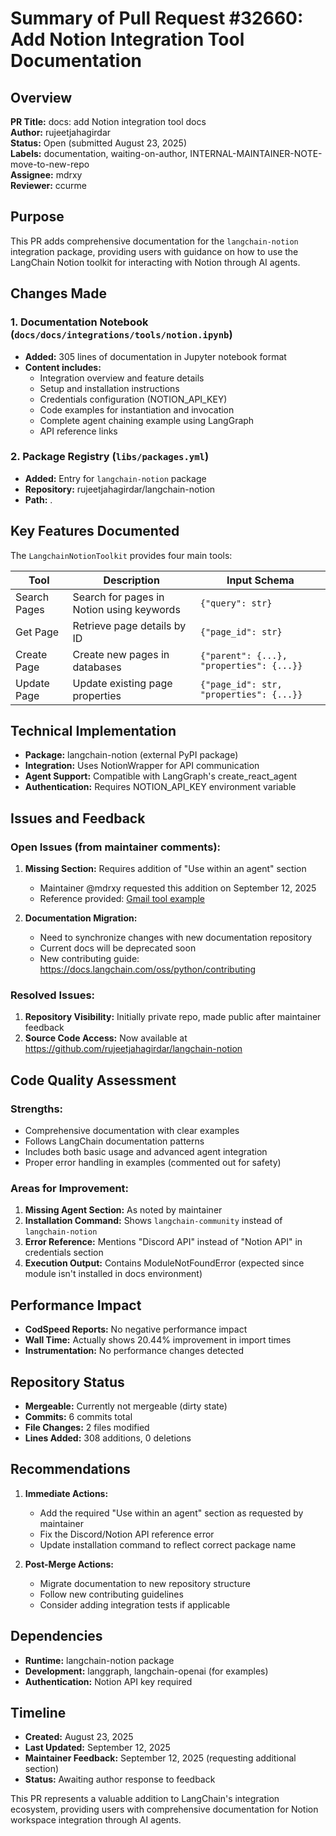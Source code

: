 # Summary of Pull Request #32660: Add Notion Integration Tool Documentation

## Overview

**PR Title:** docs: add Notion integration tool docs  
**Author:** rujeetjahagirdar  
**Status:** Open (submitted August 23, 2025)  
**Labels:** documentation, waiting-on-author, INTERNAL-MAINTAINER-NOTE-move-to-new-repo  
**Assignee:** mdrxy  
**Reviewer:** ccurme  

## Purpose

This PR adds comprehensive documentation for the `langchain-notion` integration package, providing users with guidance on how to use the LangChain Notion toolkit for interacting with Notion through AI agents.

## Changes Made

### 1. Documentation Notebook (`docs/docs/integrations/tools/notion.ipynb`)
- **Added:** 305 lines of documentation in Jupyter notebook format
- **Content includes:**
  - Integration overview and feature details
  - Setup and installation instructions
  - Credentials configuration (NOTION_API_KEY)
  - Code examples for instantiation and invocation
  - Complete agent chaining example using LangGraph
  - API reference links

### 2. Package Registry (`libs/packages.yml`)
- **Added:** Entry for `langchain-notion` package
- **Repository:** rujeetjahagirdar/langchain-notion
- **Path:** .

## Key Features Documented

The `LangchainNotionToolkit` provides four main tools:

| Tool | Description | Input Schema |
|------|-------------|--------------|
| Search Pages | Search for pages in Notion using keywords | `{"query": str}` |
| Get Page | Retrieve page details by ID | `{"page_id": str}` |
| Create Page | Create new pages in databases | `{"parent": {...}, "properties": {...}}` |
| Update Page | Update existing page properties | `{"page_id": str, "properties": {...}}` |

## Technical Implementation

- **Package:** langchain-notion (external PyPI package)
- **Integration:** Uses NotionWrapper for API communication
- **Agent Support:** Compatible with LangGraph's create_react_agent
- **Authentication:** Requires NOTION_API_KEY environment variable

## Issues and Feedback

### Open Issues (from maintainer comments):
1. **Missing Section:** Requires addition of "Use within an agent" section
   - Maintainer @mdrxy requested this addition on September 12, 2025
   - Reference provided: [Gmail tool example](https://python.langchain.com/docs/integrations/tools/gmail/#use-within-an-agent)

2. **Documentation Migration:** 
   - Need to synchronize changes with new documentation repository
   - Current docs will be deprecated soon
   - New contributing guide: https://docs.langchain.com/oss/python/contributing

### Resolved Issues:
1. **Repository Visibility:** Initially private repo, made public after maintainer feedback
2. **Source Code Access:** Now available at https://github.com/rujeetjahagirdar/langchain-notion

## Code Quality Assessment

### Strengths:
- Comprehensive documentation with clear examples
- Follows LangChain documentation patterns
- Includes both basic usage and advanced agent integration
- Proper error handling in examples (commented out for safety)

### Areas for Improvement:
1. **Missing Agent Section:** As noted by maintainer
2. **Installation Command:** Shows `langchain-community` instead of `langchain-notion`
3. **Error Reference:** Mentions "Discord API" instead of "Notion API" in credentials section
4. **Execution Output:** Contains ModuleNotFoundError (expected since module isn't installed in docs environment)

## Performance Impact

- **CodSpeed Reports:** No negative performance impact
- **Wall Time:** Actually shows 20.44% improvement in import times
- **Instrumentation:** No performance changes detected

## Repository Status

- **Mergeable:** Currently not mergeable (dirty state)
- **Commits:** 6 commits total
- **File Changes:** 2 files modified
- **Lines Added:** 308 additions, 0 deletions

## Recommendations

1. **Immediate Actions:**
   - Add the required "Use within an agent" section as requested by maintainer
   - Fix the Discord/Notion API reference error
   - Update installation command to reflect correct package name

2. **Post-Merge Actions:**
   - Migrate documentation to new repository structure
   - Follow new contributing guidelines
   - Consider adding integration tests if applicable

## Dependencies

- **Runtime:** langchain-notion package
- **Development:** langgraph, langchain-openai (for examples)
- **Authentication:** Notion API key required

## Timeline

- **Created:** August 23, 2025
- **Last Updated:** September 12, 2025
- **Maintainer Feedback:** September 12, 2025 (requesting additional section)
- **Status:** Awaiting author response to feedback

This PR represents a valuable addition to LangChain's integration ecosystem, providing users with comprehensive documentation for Notion workspace integration through AI agents.